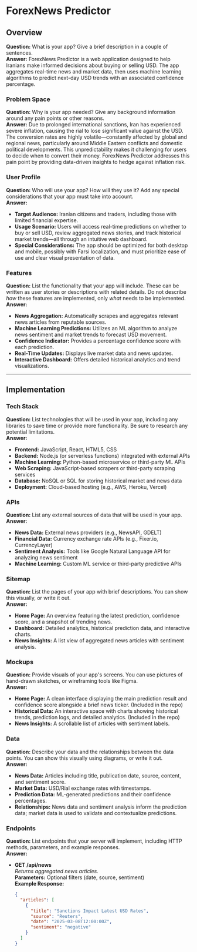 # ForexNews Predictor

## Overview

**Question:** What is your app? Give a brief description in a couple of sentences.  
**Answer:** ForexNews Predictor is a web application designed to help Iranians make informed decisions about buying or selling USD. The app aggregates real-time news and market data, then uses machine learning algorithms to predict next-day USD trends with an associated confidence percentage.

### Problem Space

**Question:** Why is your app needed? Give any background information around any pain points or other reasons.  
**Answer:** Due to prolonged international sanctions, Iran has experienced severe inflation, causing the rial to lose significant value against the USD. The conversion rates are highly volatile—constantly affected by global and regional news, particularly around Middle Eastern conflicts and domestic political developments. This unpredictability makes it challenging for users to decide when to convert their money. ForexNews Predictor addresses this pain point by providing data-driven insights to hedge against inflation risk.

### User Profile

**Question:** Who will use your app? How will they use it? Add any special considerations that your app must take into account.  
**Answer:**  
- **Target Audience:** Iranian citizens and traders, including those with limited financial expertise.  
- **Usage Scenario:** Users will access real-time predictions on whether to buy or sell USD, review aggregated news stories, and track historical market trends—all through an intuitive web dashboard.  
- **Special Considerations:** The app should be optimized for both desktop and mobile, possibly with Farsi localization, and must prioritize ease of use and clear visual presentation of data.

### Features

**Question:** List the functionality that your app will include. These can be written as user stories or descriptions with related details. Do not describe _how_ these features are implemented, only _what_ needs to be implemented.  
**Answer:**  
- **News Aggregation:** Automatically scrapes and aggregates relevant news articles from reputable sources.  
- **Machine Learning Predictions:** Utilizes an ML algorithm to analyze news sentiment and market trends to forecast USD movement.  
- **Confidence Indicator:** Provides a percentage confidence score with each prediction.  
- **Real-Time Updates:** Displays live market data and news updates.  
- **Interactive Dashboard:** Offers detailed historical analytics and trend visualizations.  

---

## Implementation

### Tech Stack

**Question:** List technologies that will be used in your app, including any libraries to save time or provide more functionality. Be sure to research any potential limitations.  
**Answer:**  
- **Frontend:** JavaScript, React, HTML5, CSS 
- **Backend:** Node.js (or serverless functions) integrated with external APIs  
- **Machine Learning:** Python-based microservice or third-party ML APIs  
- **Web Scraping:** JavaScript-based scrapers or third-party scraping services  
- **Database:** NoSQL or SQL for storing historical market and news data  
- **Deployment:** Cloud-based hosting (e.g., AWS, Heroku, Vercel)

### APIs

**Question:** List any external sources of data that will be used in your app.  
**Answer:**  
- **News Data:** External news providers (e.g., NewsAPI, GDELT)  
- **Financial Data:** Currency exchange rate APIs (e.g., Fixer.io, CurrencyLayer)  
- **Sentiment Analysis:** Tools like Google Natural Language API for analyzing news sentiment  
- **Machine Learning:** Custom ML service or third-party predictive APIs

### Sitemap

**Question:** List the pages of your app with brief descriptions. You can show this visually, or write it out.  
**Answer:**  
- **Home Page:** An overview featuring the latest prediction, confidence score, and a snapshot of trending news.  
- **Dashboard:** Detailed analytics, historical prediction data, and interactive charts.  
- **News Insights:** A list view of aggregated news articles with sentiment analysis.  

### Mockups

**Question:** Provide visuals of your app's screens. You can use pictures of hand-drawn sketches, or wireframing tools like Figma.  
**Answer:**  
- **Home Page:** A clean interface displaying the main prediction result and confidence score alongside a brief news ticker. (Included in the repo) 
- **Historical Data:** An interactive space with charts showing historical trends, prediction logs, and detailed analytics. (Included in the repo)  
- **News Insights:** A scrollable list of articles with sentiment labels.  

### Data

**Question:** Describe your data and the relationships between the data points. You can show this visually using diagrams, or write it out.  
**Answer:**  
- **News Data:** Articles including title, publication date, source, content, and sentiment score.  
- **Market Data:** USD/Rial exchange rates with timestamps.  
- **Prediction Data:** ML-generated predictions and their confidence percentages.  
- **Relationships:** News data and sentiment analysis inform the prediction data; market data is used to validate and contextualize predictions.

### Endpoints

**Question:** List endpoints that your server will implement, including HTTP methods, parameters, and example responses.  
**Answer:**  
- **GET /api/news**  
  *Returns aggregated news articles.*  
  **Parameters:** Optional filters (date, source, sentiment)  
  **Example Response:**
  ```json
  {
    "articles": [
      {
        "title": "Sanctions Impact Latest USD Rates",
        "source": "Reuters",
        "date": "2025-03-08T12:00:00Z",
        "sentiment": "negative"
      }
    ]
  }
